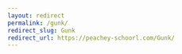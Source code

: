 ```yaml
---
layout: redirect
permalink: /gunk/
redirect_slug: Gunk
redirect_url: https://peachey-schoorl.com/Gunk/
---
```

